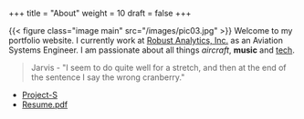 +++
title = "About"
weight = 10
draft = false
+++

{{< figure class="image main" src="/images/pic03.jpg" >}}
Welcome to my portfolio website. I currently work at [Robust Analytics, Inc.](http://robust-analytics.com) as an Aviation Systems Engineer. I am passionate about all things *aircraft*, **music** and <u>tech</u>.

> Jarvis - "I seem to do quite well for a stretch, and then at the end of the sentence I say the wrong cranberry."

<ul class="actions">
	<li><a href="http://projectshreyas.com" target="_blank" class="button special">Project-S</a></li>
	<li><a href="shreyassubramanian.pdf" target="_blank" class="button">Resume.pdf</a></li>
</ul>